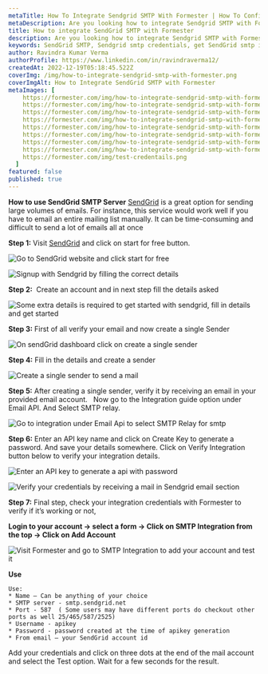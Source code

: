 ```yaml
---
metaTitle: How To Integrate Sendgrid SMTP With Formester | How To Configure Sendgrid SMTP - Formester
metaDescription: Are you looking how to integrate Sendgrid SMTP with Formester? This blog post will show you how to configure Sendgrid SMTP so you can start using it with Formester.
title: How to integrate SendGrid SMTP with Formester
description: Are you looking how to integrate Sendgrid SMTP with Formester? This blog post will show you how to configure Sendgrid SMTP so you can start using it with Formester.This guide helps you configure SMTP settings for SendGrid SMTP on Formester. You can then start sending all emails through your personalized emails and receive response directly in your inbox
keywords: SendGrid SMTP, Sendgrid smtp credentials, get SendGrid smtp integration
author: Ravindra Kumar Verma
authorProfile: https://www.linkedin.com/in/ravindraverma12/
createdAt: 2022-12-19T05:18:45.522Z
coverImg: /img/how-to-integrate-sendgrid-smtp-with-formester.png
coverImgAlt: How to Integrate SendGrid SMTP with Formester
metaImages: [
    https://formester.com/img/how-to-integrate-sendgrid-smtp-with-formester__home-screen.png,
    https://formester.com/img/how-to-integrate-sendgrid-smtp-with-formester__signup.png,
    https://formester.com/img/how-to-integrate-sendgrid-smtp-with-formester__some-extra-detail.png,
    https://formester.com/img/how-to-integrate-sendgrid-smtp-with-formester__dashboard.png,
    https://formester.com/img/how-to-integrate-sendgrid-smtp-with-formester__create-a-sender.png,
    https://formester.com/img/how-to-integrate-sendgrid-smtp-with-formester__goto-smtp-relay.png,
    https://formester.com/img/how-to-integrate-sendgrid-smtp-with-formester__create-api-key.png,
    https://formester.com/img/how-to-integrate-sendgrid-smtp-with-formester__verify.png,
    https://formester.com/img/test-credentails.png
  ]
featured: false
published: true
---
```

**How to use SendGrid SMTP Server**
[SendGrid](https://sendgrid.com/ "SendGrid") is a great option for sending large volumes of emails. For instance, this service would work well if you have to email an entire mailing list manually. It can be time-consuming and difficult to send a lot of emails all at once

**Step 1:** Visit [SendGrid](https://sendgrid.com/ "SendGrid") and click on start for free button.

![Go to SendGrid website and click start for free](/img/how-to-integrate-sendgrid-smtp-with-formester__home-screen.png "Go to SendGrid website and click start for free")

![Signup with Sendgrid by filling the correct details](/img/how-to-integrate-sendgrid-smtp-with-formester__signup.png "Signup with Sendgrid by filling the correct details")

**Step 2:**  Create an account and in next step fill the details asked

![Some extra details is required to get started with sendgrid, fill in details and get started ](/img/how-to-integrate-sendgrid-smtp-with-formester__some-extra-detail.png "Some extra details is required to get started with sendgrid, fill in details and get started ")

**S﻿tep 3:** First of all verify your email and now create a single Sender

![On sendGrid dashboard click on create a single sender](/img/how-to-integrate-sendgrid-smtp-with-formester__dashboard.png "On sendGrid dashboard click on create a single sender")

**S﻿tep 4:** Fill in the details and create a sender

![Create a single sender to send a mail](/img/how-to-integrate-sendgrid-smtp-with-formester__create-a-sender.png "Create a single sender to send a mail")

**S﻿tep 5:** After creating a single sender, verify it by receiving an email in your provided email account.   Now go to the Integration guide option under Email API. And Select SMTP relay.

![Go to integration under Email Api to select SMTP Relay for smtp](/img/how-to-integrate-sendgrid-smtp-with-formester__goto-smtp-relay.png "Go to integration under Email Api to select SMTP Relay for smtp")

**S﻿tep 6:** Enter an API key name and click on Create Key to generate a password. And save your details somewhere. Click on Verify Integration button below to verify your integration details.

![Enter an API key to generate a api with password](/img/how-to-integrate-sendgrid-smtp-with-formester__create-api-key.png "Enter an API key to generate a api with password")

![Verify your credentials by receiving a mail in Sendgrid email section](/img/how-to-integrate-sendgrid-smtp-with-formester__verify.png "Verify your credentials by receiving a mail in Sendgrid email section")

**Step 7:** Final step, check your integration credentials with Formester to verify if it’s working or not,

**Login to your account -> select a form -> Click on SMTP Integration from the top -> Click on Add Account**

![Visit Formester and go to SMTP Integration to add your account and test it](/img/test-credentails.png "Visit Formester and go to SMTP Integration to add your account and test it")

**Use**

```
Use:
* Name – Can be anything of your choice
* SMTP server - smtp.sendgrid.net
* Port - 587  ( Some users may have different ports do checkout other ports as well 25/465/587/2525)
* Username - apikey
* Password - password created at the time of apikey generation
* From email – your SendGrid account id
```

Add your credentials and click on three dots at the end of the mail account and select the Test option. Wait for a few seconds for the result.